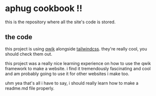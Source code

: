 # aphug cookbook !!

this is the repository where all the site's code is stored.

## the code

this project is using [qwik](https://qwik.dev/) alongside [tailwindcss](https://tailwindcss.com). they're really cool, you should check them out.

this project was a really nice learning experience on how to use the qwik framework to make a website. i find it tremendously fascinating and cool and am probably going to use it for other websites i make too.

uhm yea that's all i have to say, i should really learn how to make a readme.md file properly.
